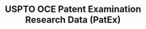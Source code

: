 ---
bigquery: https://console.cloud.google.com/bigquery?p=patents-public-data&d=uspto_oce_pair&page=dataset
citation: 'Graham, S. Marco, A., and Miller, A. (2015). “The USPTO Patent Examination
  Research Dataset: A Window on the Process of Patent Examination.”'
contributors: Graham, S. Marco, A., Miller, A.
cost: None
description: The latest version of PatEx (referred to below as the 2020 release) contains
  detailed information on nearly 11.9 million publicly-viewable provisional and non-provisional
  patent applications to the USPTO and over 4.6 million Patent Cooperation Treaty
  (PCT) applications. It is based on data that OCE downloaded from the Patent Examination
  Data System (PEDS) in April, 2021. The PEDS data are sourced from Public PAIR. The
  first time that OCE used PEDS as the basis of PatEx was for the 2019 release. We
  took the PEDS data and organized it into the familiar PatEx data files, which are
  based on the organization of the Public PAIR portal. The data files include information
  on each application’s characteristics, prosecution history, continuation history,
  claims of foreign priority, patent term adjustment history, publication history,
  and correspondence address information.
documentation: 'For the 2019 and later releases, new technical documentation is available
  https://www.uspto.gov/sites/default/files/documents/PatEx-2019-Technical-Doc.pdf


  A document describing the 2014-2017 data sets is available and can be cited as:
  Graham, Stuart J.H. and Marco, Alan C. and Miller, Richard, The USPTO Patent Examination
  Research Dataset: A Window on the Process of Patent Examination (November 30, 2015).
  Available at SSRN: https://ssrn.com/abstract=2702637.'
last_edit: Mon, 04 Apr 2022 19:06:22 GMT
location: https://www.uspto.gov/ip-policy/economic-research/research-datasets/patent-examination-research-dataset-public-pair
maintained_by: EconomicsData@uspto.gov
related_publications: https://ssrn.com/abstract=29956744, https://ssrn.com/abstract=2702637
schema_fields: '[''correspondence_country_code'', ''examiner_name_first'', ''uspc_subclass'',
  ''invention_subject_matter'', ''inventor_name_middle'', ''correspondence_street_line_1'',
  ''correspondence_city'', ''foreign_parent_id'', ''parent_filing_date'', ''examiner_id'',
  ''recorded_date'', ''earliest_pgpub_number'', ''filing_date'', ''appl_status_code'',
  ''application_number'', ''inventor_address_type'', ''parent_country_code'', ''inventor_region_code'',
  ''inventor_name_last'', ''file_location'', ''examiner_name_middle'', ''correspondence_street_line_2'',
  ''inventor_name_first'', ''event_description'', ''confirm_number'', ''child_filing_date'',
  ''uspc_class'', ''application_number_pair'', ''sequence_number'', ''abandon_date'',
  ''correspondence_name_line_1'', ''correspondence_region_name'', ''parent_country'',
  ''examiner_name_last'', ''patent_issue_date'', ''invention_title'', ''disposal_type'',
  ''status_description'', ''child_application_number'', ''earliest_pgpub_date'', ''correspondence_country_name'',
  ''parent_application_number'', ''atty_docket_number'', ''small_entity_indicator'',
  ''correspondence_name_line_2'', ''inventor_country_name'', ''correspondence_region_code'',
  ''file_location_date'', ''foreign_parent_date'', ''aia_first_to_file'', ''event_code'',
  ''status_code'', ''application_type'', ''continuation_type'', ''correspondence_postal_code'',
  ''wipo_pub_date'', ''appl_status_date'', ''patent_number'', ''wipo_pub_number'',
  ''customer_number'', ''inventor_country_code'', ''examiner_art_unit'', ''inventor_rank'']'
shortname: patex
tags:
- patents
- legal
- history
terms_of_use: 'USPTO’s online databases are not designed or intended to be a source
  for bulk downloads of USPTO data when accessed through the website’s interfaces.
  Individuals, companies, IP addresses, or blocks of IP addresses who, in effect,
  deny or decrease service by generating unusually high numbers of database accesses
  (searches, pages, or hits), whether generated manually or in an automated fashion,
  may be denied access to USPTO servers without notice.


  Bulk data products may be separately obtained from the USPTO, either for free or
  at the cost of dissemination. For details, see information on Electronic Bulk Data
  Products: https://www.uspto.gov/learning-and-resources/electronic-bulk-data-products'
title: USPTO OCE Patent Examination Research Data (PatEx)
uuid: 4342caa7-23af-420c-b2f6-6088f133df6a
---